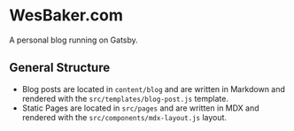 # WesBaker.com

A personal blog running on Gatsby.

## General Structure

- Blog posts are located in `content/blog` and are written in Markdown and rendered with the `src/templates/blog-post.js` template.
- Static Pages are located in `src/pages` and are written in MDX and rendered with the `src/components/mdx-layout.js` layout.
